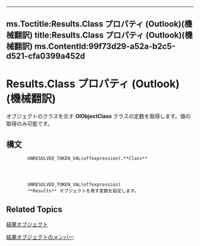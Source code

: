 

---
ms.Toctitle:Results.Class プロパティ (Outlook)(機械翻訳)
title:Results.Class プロパティ (Outlook)(機械翻訳)
ms.ContentId:99f73d29-a52a-b2c5-d521-cfa0399a452d
---
# Results.Class プロパティ (Outlook)(機械翻訳)




オブジェクトのクラスを示す **OlObjectClass** クラスの定数を取得します。値の取得のみ可能です。

## 構文

            UNRESOLVED_TOKEN_VAL(offexpression).**Class**




            UNRESOLVED_TOKEN_VAL(offexpression)
            **Results** オブジェクトを表す変数を指定します。



## Related Topics

[結果オブジェクト](59057f6f-8f6d-eed0-c945-240b9593b7ea.md)

[結果オブジェクトのメンバー](650f59fb-0dbd-3f5f-b289-2dfe9e33c20e.md)




